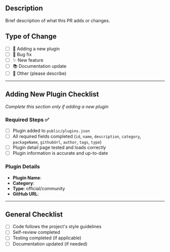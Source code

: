 ## Description
Brief description of what this PR adds or changes.

## Type of Change
- [ ] 🔌 Adding a new plugin
- [ ] 🐛 Bug fix
- [ ] ✨ New feature
- [ ] 📚 Documentation update
- [ ] 🔧 Other (please describe)

---

## Adding New Plugin Checklist
*Complete this section only if adding a new plugin*

### Required Steps ✅
- [ ] Plugin added to `public/plugins.json`
- [ ] All required fields completed (`id`, `name`, `description`, `category`, `packageName`, `githubUrl`, `author`, `tags`, `type`)
- [ ] Plugin detail page tested and loads correctly
- [ ] Plugin information is accurate and up-to-date

### Plugin Details
- **Plugin Name**: 
- **Category**: 
- **Type**: official/community
- **GitHub URL**: 

---

## General Checklist
- [ ] Code follows the project's style guidelines
- [ ] Self-review completed
- [ ] Testing completed (if applicable)
- [ ] Documentation updated (if needed)

